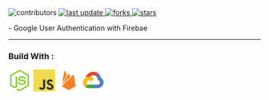 
<div align="center>
# AUTH-GOOGLE
<p>
  <a href="https://github.com/edegan-furb/Auth-Google/graphs/contributors">
    <img src="https://img.shields.io/github/contributors/edegan-furb/Auth-Google" alt="contributors" />
  </a>
  <a href="">
    <img src="https://img.shields.io/github/last-commit/Louis3797/awesome-readme-template" alt="last update" />
  </a>
  <a href="https://github.com/edegan-furb/Auth-Google/network/members">
    <img src="https://img.shields.io/github/forks/edegan-furb/Auth-Google" alt="forks" />
  </a>
  <a href="https://github.com/edegan-furb/Auth-Google/stargazers">
    <img src="https://img.shields.io/github/stars/edegan-furb/Auth-Google" alt="stars" />
  </a>
</p>
<div/>
- Google User Authentication with Firebae
  
---
  
### Build With :
<p>
 <img src="https://github.com/devicons/devicon/blob/master/icons/nodejs/nodejs-original.svg" title="NodeJS" alt="NodeJS" width="45" height="45"/>
 <img src="https://github.com/devicons/devicon/blob/master/icons/javascript/javascript-original.svg" title="JavaScript" alt="JavaScript" width="45" height="45"/>
 <img src="https://github.com/devicons/devicon/blob/master/icons/firebase/firebase-plain.svg" title="Firebase" alt="Firebase" width="45" height="45"/>
 <img src="https://github.com/devicons/devicon/blob/master/icons/googlecloud/googlecloud-original.svg" title="GoogleCloud" al="GoogleCloud" width="45" height="45"/>
</p>
